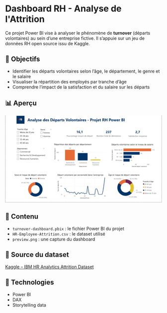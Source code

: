 # Dashboard RH - Analyse de l'Attrition

Ce projet Power BI vise à analyser le phénomène de **turnover** (départs volontaires) au sein d’une entreprise fictive. Il s’appuie sur un jeu de données RH open source issu de Kaggle.

## 🎯 Objectifs

- Identifier les départs volontaires selon l’âge, le département, le genre et le salaire
- Visualiser la répartition des employés par tranche d’âge
- Comprendre l’impact de la satisfaction et du salaire sur les départs

## 📊 Aperçu

![Dashboard Preview](/preview.png)

## 📁 Contenu

- `turnover-dashboard.pbix` : le fichier Power BI du projet
- `HR-Employee-Attrition.csv` : le dataset utilisé
- `preview.png` : une capture du dashboard

## 🔗 Source du dataset

[Kaggle – IBM HR Analytics Attrition Dataset](https://www.kaggle.com/datasets/pavansubhasht/ibm-hr-analytics-attrition-dataset)

## 📌 Technologies

- Power BI
- DAX
- Storytelling data
